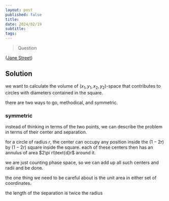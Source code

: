 ```yaml
---
layout: post
published: false
title: 
date: 2024/02/19
subtitle:
tags:
---
```


>Question

<!--more-->

([Jane Street](URL))

## Solution

we want to calculate the volume of $(x_1,y_1,x_2,y_2)$-space that contributes to circles with diameters contained in the square. 

there are two ways to go, methodical, and symmetric.

### symmetric

instead of thinking in terms of the two points, we can describe the problem in terms of their center and separation. 

for a circle of radius $r,$ the center can occupy any position inside the $(1-2r)$ by $(1-2r)$ square inside the square. each of these centers then has an annulus of area $2\pi r\\text{d}r$ around it. 

we are just counting phase space, so we can add up all such centers and radii and be done. 

the one thing we need to be careful about is the unit area in either set of coordinates. 

the length of the separation is twice the radius

<br>
